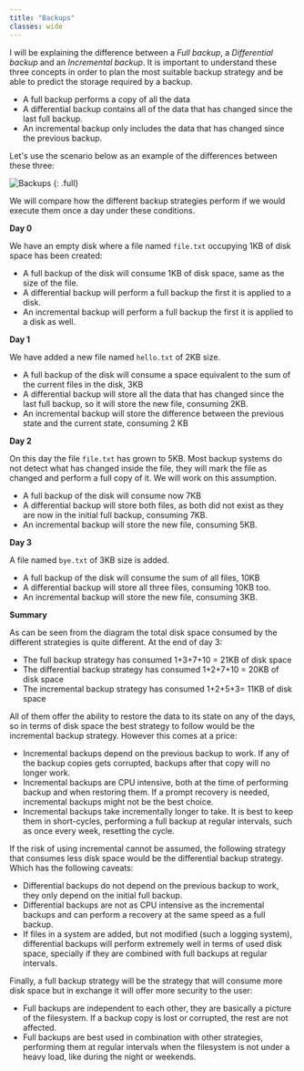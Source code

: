 ```yaml
---
title: "Backups"
classes: wide
---
```


I will be explaining the difference between a *Full backup*, a *Differential backup* and an *Incremental backup*. It is important to understand these three concepts in order to plan the most suitable backup strategy and be able to predict the storage required by a backup.

* A full backup performs a copy of all the data
* A differential backup contains all of the data that has changed since the last full backup.
* An incremental backup only includes the data that has changed since the previous backup.

Let's use the scenario below as an example of the differences between these three:

![Backups](https://pablohiro.github.io/page/assets/images/backups-disks.drawio.png)
{: .full}

We will compare how the different backup strategies perform if we would execute them once a day under these conditions.

**Day 0**

We have an empty disk where a file named `file.txt` occupying 1KB of disk space has been created:

* A full backup of the disk will consume 1KB of disk space, same as the size of the file.
* A differential backup will perform a full backup the first it is applied to a disk.
* An incremental backup will perform a full backup the first it is applied to a disk as well.

**Day 1**

We have added a new file named `hello.txt` of 2KB size.

* A full backup of the disk will consume a space equivalent to the sum of the current files in the disk, 3KB
* A differential backup will store all the data that has changed since the last full backup, so it will store the new file, consuming 2KB.
* An incremental backup will store the difference between the previous state and the current state, consuming 2 KB

**Day 2**

On this day the file `file.txt` has grown to 5KB. Most backup systems do not detect what has changed inside the file, they will mark the file as changed and perform a full copy of it. We will work on this assumption.

* A full backup of the disk will consume now 7KB
* A differential backup will store both files, as both did not exist as they are now in the initial full backup, consuming 7KB.
* An incremental backup will store the new file, consuming 5KB.

**Day 3**

A file named `bye.txt` of 3KB size is added.

* A full backup of the disk will consume the sum of all files, 10KB
* A differential backup will store all three files, consuming 10KB too.
* An incremental backup will store the new file, consuming 3KB.


**Summary**

As can be seen from the diagram the total disk space consumed by the different strategies is quite different. At the end of day 3:

* The full backup strategy has consumed 1+3+7+10 = 21KB of disk space
* The differential backup strategy has consumed 1+2+7+10 = 20KB of disk space
* The incremental backup strategy has consumed 1+2+5+3= 11KB of disk space

All of them offer the ability to restore the data to its state on any of the days, so in terms of disk space the best strategy to follow would be the incremental backup strategy. However this comes at a price:

* Incremental backups depend on the previous backup to work. If any of the backup copies gets corrupted, backups after that copy will no longer work.
* Incremental backups are CPU intensive, both at the time of performing backup and when restoring them. If a prompt recovery is needed, incremental backups might not be the best choice.
* Incremental backups take incrementally longer to take. It is best to keep them in short-cycles, performing a full backup at regular intervals, such as once every week, resetting the cycle.

If the risk of using incremental cannot be assumed, the following strategy that consumes less disk space would be the differential backup strategy. Which has the following caveats:

* Differential backups do not depend on the previous backup to work, they only depend on the initial full backup.
* Differential backups are not as CPU intensive as the incremental backups and can perform a recovery at the same speed as a full backup.
* If files in a system are added, but not modified (such a logging system), differential backups will perform extremely well in terms of used disk space, specially if they are combined with full backups at regular intervals.

Finally, a full backup strategy will be the strategy that will consume more disk space but in exchange it will offer more security to the user:

* Full backups are independent to each other, they are basically a picture of the filesystem. If a backup copy is lost or corrupted, the rest are not affected.
* Full backups are best used in combination with other strategies, performing them at regular intervals when the filesystem is not under a heavy load, like during the night or weekends.

